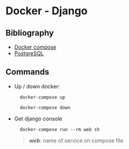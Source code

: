 # Docker - Django

## Bibliography
- [Docker compose]
- [PostgreSQL]

## Commands
- Up / down docker: 
  ```docker
    docker-compose up
  ```
  ```docker
    docker-compose down
  ```
- Get django console
  ```docker
    docker-compose run --rm web sh
  ```
  > ___web___: name of service on compose file


[Docker compose]: https://docs.docker.com/compose/django/
[PostgreSQL]: https://www.digitalocean.com/community/tutorials/how-to-use-postgresql-with-your-django-application-on-ubuntu-14-04
